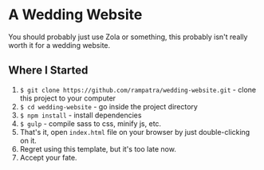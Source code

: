 # A Wedding Website
You should probably just use Zola or something, this probably isn't really worth it for a wedding website.


## Where I Started
1. `$ git clone https://github.com/rampatra/wedding-website.git` - clone this project to your computer
2. `$ cd wedding-website` - go inside the project directory
3. `$ npm install` - install dependencies
4. `$ gulp` - compile sass to css, minify js, etc.
5. That's it, open `index.html` file on your browser by just double-clicking on it.
6. Regret using this template, but it's too late now.
7. Accept your fate.
